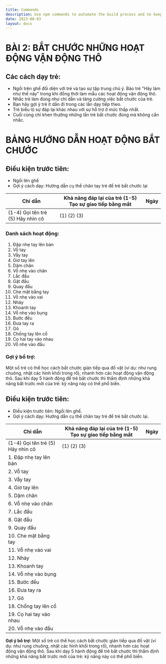 ```yaml
---
title: Commands
description: Use npm commands to automate the build process and to keep track of dependencies.
date: 2023-08-03
layout: docs
---
```

# BÀI 2: BẮT CHƯỚC NHỮNG HOẠT ĐỘNG VẬN ĐỘNG THÔ

## Các cách dạy trẻ:
- Ngồi trên ghế đối diện với trẻ và tạo sự tập trung chú ý. Bảo trẻ "Hãy làm như thế này" trong khi đồng thời làm mẫu các hoạt động vận động thô.
- Nhắc trẻ làm đúng như chỉ dẫn và tăng cường việc bắt chước của trẻ.  
- Bạn hãy gợi ý trẻ ít dần đi trong các lần dạy tiếp theo.
- Trẻ biểu lộ sự đáp lại khác nhau với sự hỗ trợ ở mức thấp nhất.
- Cuối cùng chỉ khen thưởng những lần trẻ bắt chước đúng mà không cần nhắc.
# BẢNG HƯỚNG DẪN HOẠT ĐỘNG BẮT CHƯỚC

## Điều kiện trước tiên: 
- Ngồi lên ghế
- Gợi ý cách dạy: Hướng dẫn cụ thể chân tay trẻ để trẻ bắt chước lại

| Chỉ dẫn | Khả năng đáp lại của trẻ (1-5) Tạo sự giao tiếp bằng mắt | Ngày |
|---------|------------------------------------------------------|------|
| (1-4) Gọi tên trẻ (5) Hãy nhìn cô | (1) (2) (3) | |

### Danh sách hoạt động:
1. Đập nhẹ tay lên bàn
2. Vỗ tay
3. Vẫy tay
4. Giơ tay lên
5. Dậm chân
6. Vỗ nhẹ vào chân
7. Lắc đầu
8. Gật đầu
9. Quay đầu
10. Che mặt bằng tay
11. Vỗ nhẹ vào vai
12. Nhảy
13. Khoanh tay
14. Vỗ nhẹ vào bụng
15. Bước đều
16. Đưa tay ra
17. Gõ
18. Chống tay lên cổ
19. Cọ hai tay vào nhau
20. Vỗ nhẹ vào đầu

### Gợi ý bổ trợ:
Một số trẻ có thể học cách bắt chước gián tiếp qua đồ vật (ví dụ: như rung chuông, nhặt các hình khối trong rổ), nhanh hơn các hoạt động vận động thô. Sau khi dạy 5 hành động để trẻ bắt chước thì thẩm định những khả năng bắt trước mới của trẻ: kỹ năng này có thể phổ biến.

## Điều kiện trước tiên:
* Điều kiện trước tiên: Ngồi lên ghế.
* Gợi ý cách dạy: Hướng dẫn cụ thể chân tay trẻ để trẻ bắt chước lại.

| Chỉ dẫn | Khả năng đáp lại của trẻ (1-5) Tạo sự giao tiếp bằng mắt | Ngày |
|---------|-------------------------------------------------------|------|
| (1-4) Gọi tên trẻ (5) Hãy nhìn cô | (1) (2) (3) | |
| 1. Đập nhẹ tay lên bàn | | |
| 2. Vỗ tay | | |
| 3. Vẫy tay | | |
| 4. Giơ tay lên | | |
| 5. Dậm chân | | |
| 6. Vỗ nhẹ vào chân | | |
| 7. Lắc đầu | | |
| 8. Gật đầu | | |
| 9. Quay đầu | | |
| 10. Che mặt bằng tay | | |
| 11. Vỗ nhẹ vào vai | | |
| 12. Nhảy | | |
| 13. Khoanh tay | | |
| 14. Vỗ nhẹ vào bụng | | |
| 15. Bước đều | | |
| 16. Đưa tay ra | | |
| 17. Gõ | | |
| 18. Chống tay lên cổ | | |
| 19. Cọ hai tay vào nhau | | |
| 20. Vỗ nhẹ vào đầu | | |

**Gợi ý bổ trợ:** Một số trẻ có thể học cách bắt chước gián tiếp qua đồ vật (ví dụ: như rung chuông, nhặt các hình khối trong rổ), nhanh hơn các hoạt động vận động thô. Sau khi dạy 5 hành động để trẻ bắt chước thì thẩm định những khả năng bắt trước mới của trẻ: kỹ năng này có thể phổ biến.
